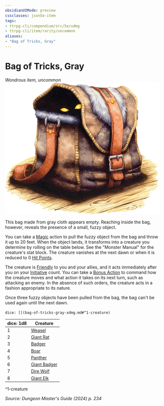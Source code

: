```yaml
---
obsidianUIMode: preview
cssclasses: json5e-item
tags:
- ttrpg-cli/compendium/src/5e/xdmg
- ttrpg-cli/item/rarity/uncommon
aliases: 
- "Bag of Tricks, Gray"
---
```

# Bag of Tricks, Gray
*Wondrous item, uncommon*  
![](3-Mechanics/CLI/items/img/bag-of-tricks.webp#right)


This bag made from gray cloth appears empty. Reaching inside the bag, however, reveals the presence of a small, fuzzy object.

You can take a [Magic](3-Mechanics/CLI/rules/actions.md#Magic) action to pull the fuzzy object from the bag and throw it up to 20 feet. When the object lands, it transforms into a creature you determine by rolling on the table below. See the "Monster Manual" for the creature's stat block. The creature vanishes at the next dawn or when it is reduced to 0 [Hit Points](3-Mechanics/CLI/rules/variant-rules/hit-points-xphb.md).

The creature is [Friendly](3-Mechanics/CLI/rules/variant-rules/friendly-attitude-xphb.md) to you and your allies, and it acts immediately after you on your [Initiative](3-Mechanics/CLI/rules/variant-rules/initiative-xphb.md) count. You can take a [Bonus Action](3-Mechanics/CLI/rules/variant-rules/bonus-action-xphb.md) to command how the creature moves and what action it takes on its next turn, such as attacking an enemy. In the absence of such orders, the creature acts in a fashion appropriate to its nature.

Once three fuzzy objects have been pulled from the bag, the bag can't be used again until the next dawn.

`dice: [](bag-of-tricks-gray-xdmg.md#^1-creature)`

| dice: 1d8 | Creature |
|-----------|----------|
| 1 | [Weasel](3-Mechanics/CLI/bestiary/beast/weasel-xmm.md) |
| 2 | [Giant Rat](3-Mechanics/CLI/bestiary/beast/giant-rat-xmm.md) |
| 3 | [Badger](3-Mechanics/CLI/bestiary/beast/badger-xmm.md) |
| 4 | [Boar](3-Mechanics/CLI/bestiary/beast/boar-xmm.md) |
| 5 | [Panther](3-Mechanics/CLI/bestiary/beast/panther-xmm.md) |
| 6 | [Giant Badger](3-Mechanics/CLI/bestiary/beast/giant-badger-xmm.md) |
| 7 | [Dire Wolf](3-Mechanics/CLI/bestiary/beast/dire-wolf-xmm.md) |
| 8 | [Giant Elk](3-Mechanics/CLI/bestiary/celestial/giant-elk-xmm.md) |
^1-creature

*Source: Dungeon Master's Guide (2024) p. 234*